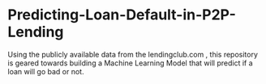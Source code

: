 # Predicting-Loan-Default-in-P2P-Lending
Using the publicly available data from the lendingclub.com , this repository is geared towards building a Machine Learning Model that will predict if a loan will go bad or not.
